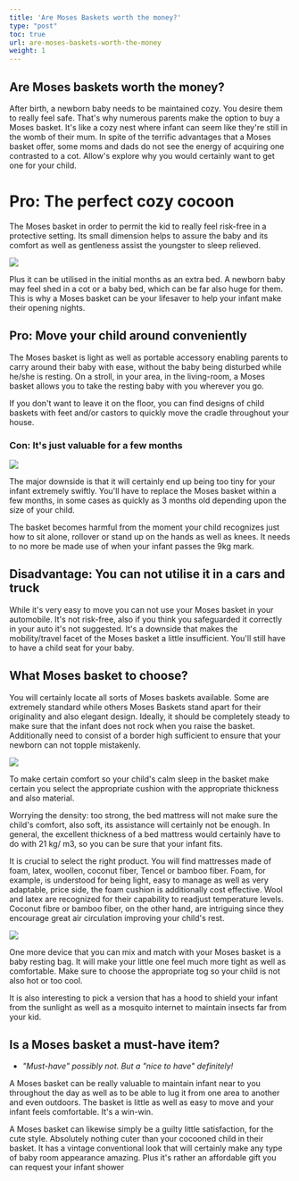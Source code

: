 ```yaml
---
title: 'Are Moses Baskets worth the money?'
type: "post"
toc: true
url: are-moses-baskets-worth-the-money
weight: 1
---
```


## Are Moses baskets worth the money?

After birth, a newborn baby needs to be maintained cozy. You desire them to really feel safe. That's why numerous parents make the option to buy a Moses basket. It's like a cozy nest where infant can seem like they're still in the womb of their mum. In spite of the terrific advantages that a Moses basket offer, some moms and dads do not see the energy of acquiring one contrasted to a cot. Allow's explore why you would certainly want to get one for your child.

# Pro: The perfect cozy cocoon

The Moses basket in order to permit the kid to really feel risk-free in a protective setting. Its small dimension helps to assure the baby and its comfort as well as gentleness assist the youngster to sleep relieved.

![](https://pixabay.com/get/57e8d64a4f54a814f1dc8460962b3378133adbe64e507748762679d09044c4_640.jpg)

Plus it can be utilised in the initial months as an extra bed. A newborn baby may feel shed in a cot or a baby bed, which can be far also huge for them. This is why a Moses basket can be your lifesaver to help your infant make their opening nights.


## Pro: Move your child around conveniently

The Moses basket is light as well as portable accessory enabling parents to carry around their baby with ease, without the baby being disturbed while he/she is resting. On a stroll, in your area, in the living-room, a Moses basket allows you to take the resting baby with you wherever you go.

If you don't want to leave it on the floor, you can find designs of child baskets with feet and/or castors to quickly move the cradle throughout your house.

### Con: It's just valuable for a few months

![](https://pixabay.com/get/54e2d44a4e4faa0df7c5d57ec32e317b103cc3e455507240772b7cdd96_640.jpg)


The major downside is that it will certainly end up being too tiny for your infant extremely swiftly. You'll have to replace the Moses basket within a few months, in some cases as quickly as 3 months old depending upon the size of your child.


The basket becomes harmful from the moment your child recognizes just how to sit alone, rollover or stand up on the hands as well as knees. It needs to no more be made use of when your infant passes the 9kg mark.

## Disadvantage: You can not utilise it in a cars and truck


While it's very easy to move you can not use your Moses basket in your automobile. It's not risk-free, also if you think you safeguarded it correctly in your auto it's not suggested. It's a downside that makes the mobility/travel facet of the Moses basket a little insufficient. You'll still have to have a child seat for your baby.


## What Moses basket to choose?


You will certainly locate all sorts of Moses baskets available. Some are extremely standard while others Moses Baskets stand apart for their originality and also elegant design. Ideally, it should be completely steady to make sure that the infant does not rock when you raise the basket. Additionally need to consist of a border high sufficient to ensure that your newborn can not topple mistakenly.


![](https://pixabay.com/get/54e4d4454d53a414f1dc8460962b3378133adbe64e507748762679d09044c4_640.jpg)

To make certain comfort so your child's calm sleep in the basket make certain you select the appropriate cushion with the appropriate thickness and also material.


Worrying the density: too strong, the bed mattress will not make sure the child's comfort, also soft, its assistance will certainly not be enough. In general, the excellent thickness of a bed mattress would certainly have to do with 21 kg/ m3, so you can be sure that your infant fits.


It is crucial to select the right product. You will find mattresses made of foam, latex, woollen, coconut fiber, Tencel or bamboo fiber. Foam, for example, is understood for being light, easy to manage as well as very adaptable, price side, the foam cushion is additionally cost effective. Wool and latex are recognized for their capability to readjust temperature levels. Coconut fibre or bamboo fiber, on the other hand, are intriguing since they encourage great air circulation improving your child's rest.


![](https://pixabay.com/get/52e5d2414956b10ff3d8992cc42c3178103addf85257704a7c2d7fd39e4c_640.jpg)

One more device that you can mix and match with your Moses basket is a baby resting bag. It will make your little one feel much more tight as well as comfortable. Make sure to choose the appropriate tog so your child is not also hot or too cool.

It is also interesting to pick a version that has a hood to shield your infant from the sunlight as well as a mosquito internet to maintain insects far from your kid.

## Is a Moses basket a must-have item?


- *"Must-have" possibly not. But a "nice to have" definitely!*

A Moses basket can be really valuable to maintain infant near to you throughout the day as well as to be able to lug it from one area to another and even outdoors. The basket is little as well as easy to move and your infant feels comfortable. It's a win-win.

A Moses basket can likewise simply be a guilty little satisfaction, for the cute style. Absolutely nothing cuter than your cocooned child in their basket. It has a vintage conventional look that will certainly make any type of baby room appearance amazing. Plus it's rather an affordable gift you can request your infant shower
